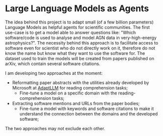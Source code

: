 # Large Language Models as Agents

The idea behind this project is to adapt small (of a few billion parameters) Language Models as helpful agents for scientific communities. 
The first use-case is to get a model able to answer questions like: "Which software/code is used to analyse and model AGN data in very-high-energy astrophysics?".
The necessity behind this approach is to facilitate access to software even for scientist who do not directly work on it, therefore do not know the name but know what they want to use the software for.
The dataset used to train the models will be created from papers published on arXiv, which contain several software citations.

I am developing two approaches at the moment:
- Reformatting paper abstracts with the utilities already developed by Microsoft at [AdaptLLM](https://github.com/microsoft/LMOps/tree/main/adaptllm) for reading comprehension tasks;
  - Fine-tune a model on a specific domain with the reading-comprehension tasks;
- Extracting software mentions and URLs from the paper bodies;
  - Fine-tune a model with keywords and software citations to make it understand the connection between the domains and the developed software;

The two approaches may not exclude each other.